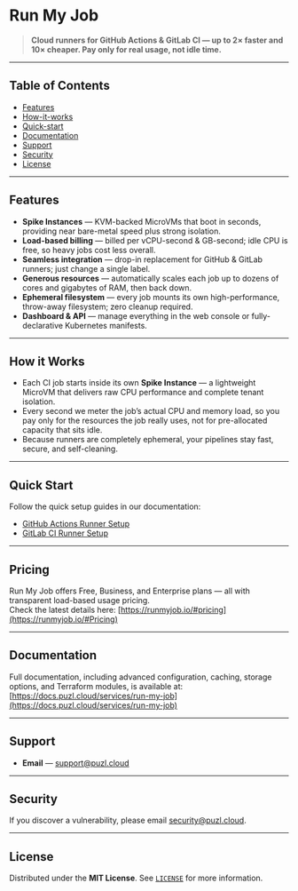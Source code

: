 # Run My Job

> **Cloud runners for GitHub Actions & GitLab CI — up to 2× faster and 10× cheaper. Pay only for real usage, not idle time.**
---

## Table of Contents
- [Features](#features)
- [How-it-works](#how-it-works)
- [Quick-start](#quick-start)
- [Documentation](#documentation)
- [Support](#support)
- [Security](#security)
- [License](#license)

---

## Features

- **Spike Instances** — KVM-backed MicroVMs that boot in seconds, providing near bare-metal speed plus strong isolation.
- **Load-based billing** — billed per vCPU-second & GB-second; idle CPU is free, so heavy jobs cost less overall.
- **Seamless integration** — drop-in replacement for GitHub & GitLab runners; just change a single label.
- **Generous resources** — automatically scales each job up to dozens of cores and gigabytes of RAM, then back down.
- **Ephemeral filesystem** — every job mounts its own high-performance, throw-away filesystem; zero cleanup required.
- **Dashboard & API** — manage everything in the web console or fully-declarative Kubernetes manifests.

---

## How it Works

- Each CI job starts inside its own **Spike Instance** — a lightweight MicroVM that delivers raw CPU performance and complete tenant isolation.  
- Every second we meter the job’s actual CPU and memory load, so you pay only for the resources the job really uses, not for pre-allocated capacity that sits idle.  
- Because runners are completely ephemeral, your pipelines stay fast, secure, and self-cleaning.

---

## Quick Start

Follow the quick setup guides in our documentation:

- [GitHub Actions Runner Setup](https://docs.puzl.cloud/services/run-my-job/github-actions/quick-setup-of-github-runner)  
- [GitLab CI Runner Setup](https://docs.puzl.cloud/services/run-my-job/gitlab-pipelines/quick-setup-of-gitlab-runner)

---

## Pricing

Run My Job offers Free, Business, and Enterprise plans — all with transparent load-based usage pricing.  
Check the latest details here: [https://runmyjob.io/#pricing](https://runmyjob.io/#Pricing)

---

## Documentation

Full documentation, including advanced configuration, caching, storage options, and Terraform modules, is available at:  
[https://docs.puzl.cloud/services/run-my-job](https://docs.puzl.cloud/services/run-my-job)

---

## Support

- **Email** — support@puzl.cloud  

---

## Security

If you discover a vulnerability, please email security@puzl.cloud.

---

## License

Distributed under the **MIT License**. See [`LICENSE`](LICENSE) for more information.
